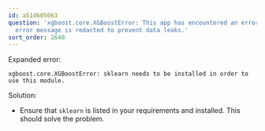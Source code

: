```yaml
---
id: a51d605063
question: 'xgboost.core.XGBoostError: This app has encountered an error. The original
  error message is redacted to prevent data leaks.'
sort_order: 2640
---
```


Expanded error:

```
xgboost.core.XGBoostError: sklearn needs to be installed in order to use this module.
```

Solution:

- Ensure that `sklearn` is listed in your requirements and installed. This should solve the problem.